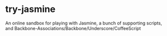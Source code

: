try-jasmine
===========

An online sandbox for playing with Jasmine, a bunch of supporting scripts, and Backbone-Associations/Backbone/Underscore/CoffeeScript
